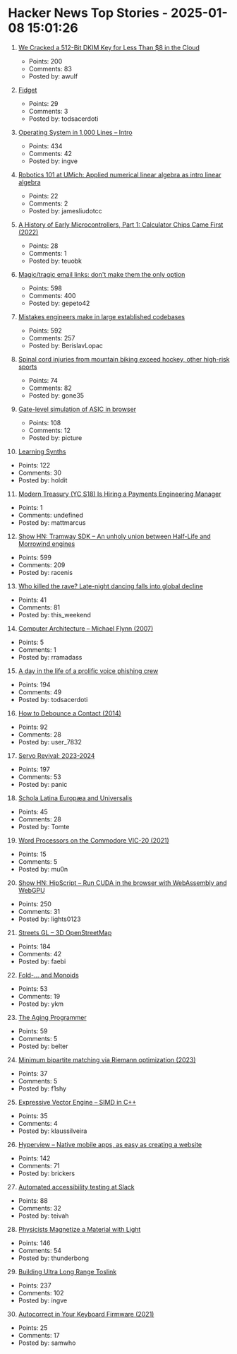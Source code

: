 # Hacker News Top Stories - 2025-01-08 15:01:26

1. [We Cracked a 512-Bit DKIM Key for Less Than $8 in the Cloud](https://dmarcchecker.app/articles/crack-512-bit-dkim-rsa-key)
   - Points: 200
   - Comments: 83
   - Posted by: awulf

2. [Fidget](https://www.mattkeeter.com/projects/fidget/)
   - Points: 29
   - Comments: 3
   - Posted by: todsacerdoti

3. [Operating System in 1,000 Lines – Intro](https://operating-system-in-1000-lines.vercel.app/en)
   - Points: 434
   - Comments: 42
   - Posted by: ingve

4. [Robotics 101 at UMich: Applied numerical linear algebra as intro linear algebra](https://robotics.umich.edu/academics/courses/course-offerings/rob101-fall-2020/)
   - Points: 22
   - Comments: 2
   - Posted by: jamesliudotcc

5. [A History of Early Microcontrollers, Part 1: Calculator Chips Came First (2022)](https://www.eejournal.com/article/a-history-of-early-microcontrollers-part-1-calculator-chips-came-first/)
   - Points: 28
   - Comments: 1
   - Posted by: teuobk

6. [Magic/tragic email links: don't make them the only option](https://recyclebin.zip/posts/annoyinglinks/)
   - Points: 598
   - Comments: 400
   - Posted by: gepeto42

7. [Mistakes engineers make in large established codebases](https://www.seangoedecke.com/large-established-codebases/)
   - Points: 592
   - Comments: 257
   - Posted by: BerislavLopac

8. [Spinal cord injuries from mountain biking exceed hockey, other high-risk sports](https://www.med.ubc.ca/news/spinal-cord-injuries-from-mountain-biking-exceed-hockey-other-high-risk-sports/)
   - Points: 74
   - Comments: 82
   - Posted by: gone35

9. [Gate-level simulation of ASIC in browser](https://znah.net/tt09/)
   - Points: 108
   - Comments: 12
   - Posted by: picture

10. [Learning Synths](https://learningsynths.ableton.com)
   - Points: 122
   - Comments: 30
   - Posted by: holdit

11. [Modern Treasury (YC S18) Is Hiring a Payments Engineering Manager](https://jobs.ashbyhq.com/moderntreasury/3bf0ac98-f9c4-47a0-b883-252db467fb6e?utm_source=yYPEbOqnBd)
   - Points: 1
   - Comments: undefined
   - Posted by: mattmarcus

12. [Show HN: Tramway SDK – An unholy union between Half-Life and Morrowind engines](https://racenis.github.io/tram-sdk/why.html)
   - Points: 599
   - Comments: 209
   - Posted by: racenis

13. [Who killed the rave? Late-night dancing falls into global decline](https://www.ft.com/content/2138e940-0c81-44b0-87a7-325f278413e1)
   - Points: 41
   - Comments: 81
   - Posted by: this_weekend

14. [Computer Architecture – Michael Flynn (2007)](https://onlinelibrary.wiley.com/doi/full/10.1002/9780470050118.ecse071)
   - Points: 5
   - Comments: 1
   - Posted by: rramadass

15. [A day in the life of a prolific voice phishing crew](https://krebsonsecurity.com/2025/01/a-day-in-the-life-of-a-prolific-voice-phishing-crew/)
   - Points: 194
   - Comments: 49
   - Posted by: todsacerdoti

16. [How to Debounce a Contact (2014)](https://www.ganssle.com/debouncing.htm)
   - Points: 92
   - Comments: 28
   - Posted by: user_7832

17. [Servo Revival: 2023-2024](https://blogs.igalia.com/mrego/servo-revival-2023-2024/)
   - Points: 197
   - Comments: 53
   - Posted by: panic

18. [Schola Latina Europæa and Universalis](http://avitus.alcuinus.net/schola_latina/soni_en.php)
   - Points: 45
   - Comments: 28
   - Posted by: Tomte

19. [Word Processors on the Commodore VIC-20 (2021)](https://techtinkering.com/articles/word-processors-on-the-commodore-vic-20/)
   - Points: 15
   - Comments: 5
   - Posted by: mu0n

20. [Show HN: HipScript – Run CUDA in the browser with WebAssembly and WebGPU](https://hipscript.lights0123.com/)
   - Points: 250
   - Comments: 31
   - Posted by: lights0123

21. [Streets GL – 3D OpenStreetMap](https://streets.gl/#47.35245,8.50958,21.25,42.00,459.10)
   - Points: 184
   - Comments: 42
   - Posted by: faebi

22. [Fold-... and Monoids](http://funcall.blogspot.com/2025/01/fold-and-monoids.html)
   - Points: 53
   - Comments: 19
   - Posted by: ykm

23. [The Aging Programmer](https://www.youtube.com/watch?v=mVWQQeSOD0M)
   - Points: 59
   - Comments: 5
   - Posted by: belter

24. [Minimum bipartite matching via Riemann optimization (2023)](https://ocramz.github.io/posts/2023-12-21-assignment-riemann-opt.html)
   - Points: 37
   - Comments: 5
   - Posted by: f1shy

25. [Expressive Vector Engine – SIMD in C++](https://github.com/jfalcou/eve)
   - Points: 35
   - Comments: 4
   - Posted by: klaussilveira

26. [Hyperview – Native mobile apps, as easy as creating a website](https://hyperview.org/)
   - Points: 142
   - Comments: 71
   - Posted by: brickers

27. [Automated accessibility testing at Slack](https://slack.engineering/automated-accessibility-testing-at-slack/)
   - Points: 88
   - Comments: 32
   - Posted by: teivah

28. [Physicists Magnetize a Material with Light](https://news.mit.edu/2024/physicists-magnetize-material-using-light-1218)
   - Points: 146
   - Comments: 54
   - Posted by: thunderbong

29. [Building Ultra Long Range Toslink](https://blog.benjojo.co.uk/post/sfp-experiment-ultra-long-range-toslink)
   - Points: 237
   - Comments: 102
   - Posted by: ingve

30. [Autocorrect in Your Keyboard Firmware (2021)](https://getreuer.info/posts/keyboards/autocorrection/index.html)
   - Points: 25
   - Comments: 17
   - Posted by: samwho

